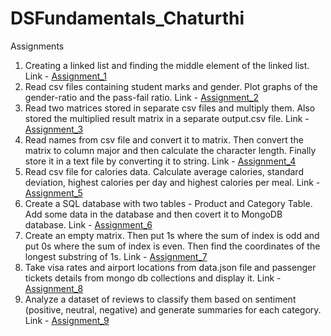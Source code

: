 # DSFundamentals_Chaturthi


Assignments  
1. Creating a linked list and finding the middle element of the linked list.
   Link - [Assignment_1](Assignment_1) 
2. Read csv files containing student marks and gender. Plot graphs of the gender-ratio and the pass-fail ratio.
   Link - [Assignment_2](Assignment_2) 
3. Read two matrices stored in separate csv files and multiply them. Also stored the multiplied result matrix in a separate output.csv file. 
   Link - [Assignment_3](Assignment_3) 
4. Read names from csv file and convert it to matrix. Then convert the matrix to column major and then calculate the character length. Finally store it in a text file by converting it to string.
   Link - [Assignment_4](Assignment_4) 
5. Read csv file for calories data. Calculate average calories, standard deviation, highest calories per day and highest calories per meal.
   Link - [Assignment_5](Assignment_5) 
6. Create a SQL database with two tables - Product and Category Table. Add some data in the database and then covert it to MongoDB database.
   Link - [Assignment_6](Assignment_6)
7. Create an empty matrix. Then put 1s where the sum of index is odd and put 0s where the sum of index is even. Then find the coordinates of the longest substring of 1s.
   Link - [Assignment_7](Assignment_7)
8. Take visa rates and airport locations from data.json file and passenger tickets details from mongo db collections and display it.
   Link - [Assignment_8](Assignment_8)
9. Analyze a dataset of reviews to classify them based on sentiment (positive, neutral, negative) and generate summaries for each category.
   Link - [Assignment_9](Assignment_9)
